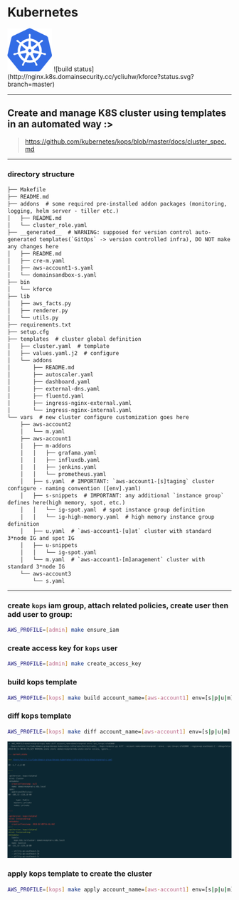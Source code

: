 # Kubernetes

<img src="https://github.com/kubernetes/kubernetes/raw/master/logo/logo.png" width="100">
![build status](http://nginx.k8s.domainsecurity.cc/ycliuhw/kforce?status.svg?branch=master)

----

## Create and manage K8S cluster using templates in an automated way :>

> <https://github.com/kubernetes/kops/blob/master/docs/cluster_spec.md>

----

### directory structure

```text
├── Makefile
├── README.md
├── addons  # some required pre-installed addon packages (monitoring, logging, helm server - tiller etc.)
│   ├── README.md
│   └── cluster_role.yaml
├── __generated__  # WARNING: supposed for version control auto-generated templates(`GitOps` -> version controlled infra), DO NOT make any changes here
│   ├── README.md
│   ├── cre-m.yaml
│   ├── aws-account1-s.yaml
│   └── domainsandbox-s.yaml
├── bin
│   └── kforce
├── lib
│   ├── aws_facts.py
│   ├── renderer.py
│   └── utils.py
├── requirements.txt
├── setup.cfg
├── templates  # cluster global definition
│   ├── cluster.yaml  # template
│   ├── values.yaml.j2  # configure
│   └── addons
│       ├── README.md
│       ├── autoscaler.yaml
│       ├── dashboard.yaml
│       ├── external-dns.yaml
│       ├── fluentd.yaml
│       ├── ingress-nginx-external.yaml
│       └── ingress-nginx-internal.yaml
└── vars  # new cluster configure customization goes here
    ├── aws-account2
    │   └── m.yaml
    ├── aws-account1
    │   ├── m-addons
    │   │   ├── grafama.yaml
    │   │   ├── influxdb.yaml
    │   │   ├── jenkins.yaml
    │   │   └── prometheus.yaml
    │   ├── s.yaml  # IMPORTANT: `aws-account1-[s]taging` cluster configure - naming convention ([env].yaml)
    │   ├── s-snippets  # IMPORTANT: any additional `instance group` defines here(high memory, spot, etc.)
    │   │   └── ig-spot.yaml  # spot instance group definition
    │   │   └── ig-high-memory.yaml  # high memory instance group definition
    │   ├── u.yaml  # `aws-account1-[u]at` cluster with standard 3*node IG and spot IG
    │   ├── u-snippets
    │   │   └── ig-spot.yaml
    │   └── m.yaml  # `aws-account1-[m]anagement` cluster with standard 3*node IG
    └── aws-account3
        └── s.yaml
```

----

### create `kops` iam group, attach related policies, create user then add user to group:

```bash
AWS_PROFILE=[admin] make ensure_iam
```

### create access key for `kops` user

```bash
AWS_PROFILE=[admin] make create_access_key
```

### build kops template

```bash
AWS_PROFILE=[kops] make build account_name=[aws-account1] env=[s|p|u|m] vpc_id=vpc-xxxx
```

### diff kops template

```bash
AWS_PROFILE=[kops] make diff account_name=[aws-account1] env=[s|p|u|m] vpc_id=vpc-xxxx
```
![make diff](img/make-diff.png)

### apply kops template to create the cluster

```bash
AWS_PROFILE=[kops] make apply account_name=[aws-account1] env=[s|p|u|m] vpc_id=vpc-xxxx
```
